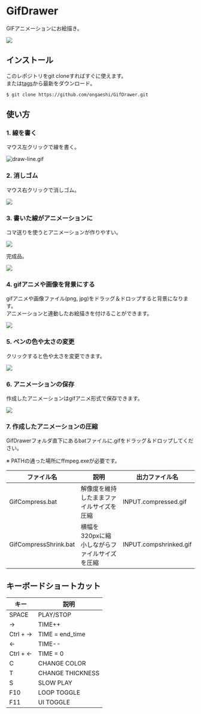 # GifDrawer
GIFアニメーションにお絵描き。

![](resource/gif-drawer-intro.gif)

## インストール
このレポジトリをgit cloneすればすぐに使えます。  
または[tags](https://github.com/ongaeshi/GifDrawer/tags)から最新をダウンロード。

```
$ git clone https://github.com/ongaeshi/GifDrawer.git
```

## 使い方
### 1. 線を書く
マウス左クリックで線を書く。

![draw-line.gif](resource/draw-line.gif)

### 2. 消しゴム
マウス右クリックで消しゴム。

![](resource/gif-drawer-eraser.gif)

### 3. 書いた線がアニメーションに
コマ送りを使うとアニメーションが作りやすい。

![](resource/gif-drawer-frame-by-frame.gif)

完成品。

![](resource/gif-drawer-hello.gif)

### 4. gifアニメや画像を背景にする
gifアニメや画像ファイル(png, jpg)をドラッグ＆ドロップすると背景になります。  
アニメーションと連動したお絵描きを付けることができます。

![](resource/gif-drawer-drag-and-drop.gif)

### 5. ペンの色や太さの変更
クリックすると色や太さを変更できます。

![](resource/gif-drawer-pen.gif)

### 6. アニメーションの保存
作成したアニメーションはgifアニメ形式で保存できます。

![](resource/gif-drawer-save.gif)

### 7. 作成したアニメーションの圧縮
GifDrawerフォルダ直下にあるbatファイルに.gifをドラッグ＆ドロップしてください。

※ PATHの通った場所にffmpeg.exeが必要です。

|  ファイル名  | 説明  | 出力ファイル名 |
| ---- | ---- | ---- |
|  GifCompress.bat    |  解像度を維持したままファイルサイズを圧縮  | INPUT.compressed.gif |
|  GifCompressShrink.bat        | 横幅を320pxに縮小しながらファイルサイズを圧縮  | INPUT.compshrinked.gif |

## キーボードショートカット
|  キー  | 説明  |
| ---- | ---- |
|  SPACE    |  PLAY/STOP  |
|  →        |  TIME++  |
|  Ctrl + → |  TIME = end_time  |
|  ←        |  TIME--   |
|  Ctrl + ← |  TIME = 0  |
|  C        |  CHANGE COLOR  |
|  T        |  CHANGE THICKNESS  |
|  S        | SLOW PLAY |
|  F10      | LOOP TOGGLE |
|  F11      | UI TOGGLE |
